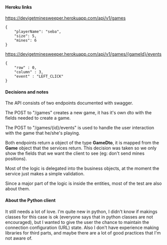 #### Heroku links

https://devigetminesweeper.herokuapp.com/api/v1/games

	{
		"playerName": "seba",
		"size": 5,
		"mines": 6
	}


https://devigetminesweeper.herokuapp.com/api/v1/games/{gameId}/events

	{
		"row" : 0,
		"column" : 3,
		"event" : "LEFT_CLICK"
	}


#### Decisions and notes
The API consists of two endpoints documented with swagger.

The POST to "/games" creates a new game, it has it's own dto with the fields needed to create a game.

The POST to "/games/{id}/events" is used to handle the user interaction with the game that he/she's playing.

Both endpoints return a object of the type **GameDto**, it is mapped from the **Game** object that the services return.
This decision was taken so we only show the fields that we want the client to see (eg: don't send mines positions).

Most of the logic is delegated into the business objects, at the moment the service just makes a simple validation.

Since a major part of the logic is inside the entities, most of the test are also about them.

#### About the Python client

It still needs a lot of love. I'm quite new in python, I didn't know if makings classes for this case is ok (everyone says that in python classes are not encouraged), but I wanted to give the user the chance to maintain the connection configuration (URL) state.
Also I don't have experience making libraries for third parts, and maybe there are a lot of good practices that I'm not aware of.



